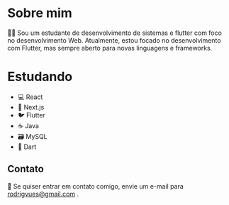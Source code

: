 # Sobre mim
👨‍💻 Sou um estudante de desenvolvimento de sistemas e flutter com foco no desenvolvimento Web. Atualmente, estou focado no desenvolvimento com Flutter, mas sempre aberto para novas linguagens e frameworks.

# Estudando
- 💻 React
- 🚀 Next.js
- 🐦 Flutter
- ☕ Java
- 🗃️ MySQL
- 💎 Dart

## Contato
📧 Se quiser entrar em contato comigo, envie um e-mail para rodrigvues@gmail.com .

